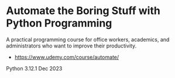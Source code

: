 # Automate the Boring Stuff with Python Programming
A practical programming course for office workers, academics, and administrators who want to improve their productivity.
- https://www.udemy.com/course/automate/

Python 3.12.1
Dec 2023
